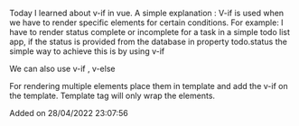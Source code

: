 Today I learned about v-if in vue. 
A simple explanation :
V-if is used when we have to render specific elements for certain conditions.
For example:
I have to render status complete or incomplete for a task in a simple todo list app, if the status is provided from the database in property todo.status the simple way to achieve this is by using v-if 
<!--
	<p v-if = "todo.status == 'complete"> Complete </p>
	<p v-if = "todo.status == 'uncomplete'> Uncomplete </p>
-->
We can also use v-if , v-else
<!--
	<p v-if = "todo.status == 'complete"> Complete </p>
	<p v-else> Uncomplete </p>
 -->
 For rendering multiple elements place them in template and add the v-if on the template. Template tag will only wrap the elements.
 
 Added on
 28/04/2022 23:07:56 

